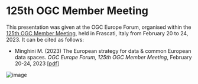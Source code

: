 # 125th OGC Member Meeting

This presentation was given at the OGC Europe Forum, organised within the [125th OGC Member Meeting](https://portal.ogc.org/meet/?p=default&mid=91), held in Frascati, Italy from February 20 to 24, 2023. It can be cited as follows:

* Minghini M. (2023) The European strategy for data & common European data spaces. _OGC Europe Forum, 125th OGC Member Meeting_, February 20-24, 2023 [[pdf](European-digital-policies_MarcoMinghini_OGC-meeting.pdf)]

![image](https://user-images.githubusercontent.com/14758434/226953407-b2c41a8d-7730-473b-969d-71b1767ac591.png)
